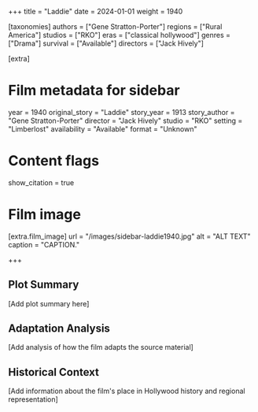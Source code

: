 +++
title = "Laddie"
date = 2024-01-01
weight = 1940

[taxonomies]
authors = ["Gene Stratton-Porter"]
regions = ["Rural America"]
studios = ["RKO"]
eras = ["classical hollywood"]
genres = ["Drama"]
survival = ["Available"]
directors = ["Jack Hively"]

[extra]
# Film metadata for sidebar
year = 1940
original_story = "Laddie"
story_year = 1913
story_author = "Gene Stratton-Porter"
director = "Jack Hively"
studio = "RKO"
setting = "Limberlost"
availability = "Available"
format = "Unknown"

# Content flags
show_citation = true
# Film image
[extra.film_image]
url = "/images/sidebar-laddie1940.jpg"
alt = "ALT TEXT"
caption = "CAPTION."

+++

## Plot Summary

[Add plot summary here]

## Adaptation Analysis

[Add analysis of how the film adapts the source material]

## Historical Context

[Add information about the film's place in Hollywood history and regional representation]